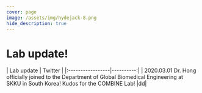 ```yaml
---
cover: page
image: /assets/img/hydejack-8.png
hide_description: true
---
```


# Lab update!
<div class="jekyll-twitter-plugin" align="left">
    | Lab update       | Twitter   |
    |:-----------------|----------:|
    | 2020.03.01 Dr. Hong officially joined to the Department of Global Biomedical Engineering at SKKU in South Korea! Kudos for the COMBINE Lab!    |dd|
</div>